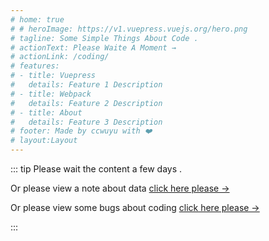 ```yaml
---
# home: true
# # heroImage: https://v1.vuepress.vuejs.org/hero.png
# tagline: Some Simple Things About Code .
# actionText: Please Waite A Moment →
# actionLink: /coding/
# features:
# - title: Vuepress
#   details: Feature 1 Description
# - title: Webpack
#   details: Feature 2 Description
# - title: About
#   details: Feature 3 Description
# footer: Made by ccwuyu with ❤️
# layout:Layout
---
```


<!-- ![banner](/images/banner.jpg) -->

::: tip
Please wait the content a few days .

Or please view a note about data  [click here please →](/coding/) 

Or please view some bugs about coding  [click here please →](/blog/) 

:::
